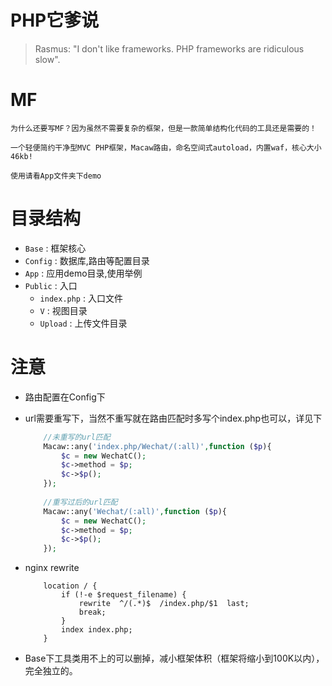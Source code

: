 PHP它爹说
===
>Rasmus: "I don't like frameworks. PHP frameworks are ridiculous slow".

MF
===
    为什么还要写MF？因为虽然不需要复杂的框架，但是一款简单结构化代码的工具还是需要的！
   
    一个轻便简约干净型MVC PHP框架，Macaw路由，命名空间式autoload，内置waf，核心大小46kb!
    
    使用请看App文件夹下demo
    
目录结构
===
* `Base` : 框架核心
* `Config` : 数据库,路由等配置目录
* `App` : 应用demo目录,使用举例    
* `Public` : 入口
     * `index.php` : 入口文件
     * `V` : 视图目录
     * `Upload` : 上传文件目录

注意
===
* 路由配置在Config下
* url需要重写下，当然不重写就在路由匹配时多写个index.php也可以，详见下
    ```php
        //未重写的url匹配
        Macaw::any('index.php/Wechat/(:all)',function ($p){
            $c = new WechatC();
            $c->method = $p;
            $c->$p();
        });
        
        //重写过后的url匹配
        Macaw::any('Wechat/(:all)',function ($p){
            $c = new WechatC();
            $c->method = $p;
            $c->$p();
        });
    ```
* nginx rewrite

    ```
        location / {  
            if (!-e $request_filename) {  
                rewrite  ^/(.*)$  /index.php/$1  last;  
                break;  
            }  
            index index.php;  
        }   
    ```
* Base下工具类用不上的可以删掉，减小框架体积（框架将缩小到100K以内），完全独立的。
